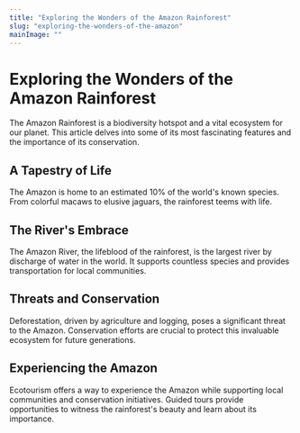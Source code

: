 ```yaml
---
title: "Exploring the Wonders of the Amazon Rainforest"
slug: "exploring-the-wonders-of-the-amazon"
mainImage: ""
---
```


# Exploring the Wonders of the Amazon Rainforest

The Amazon Rainforest is a biodiversity hotspot and a vital ecosystem for our planet. This article delves into some of its most fascinating features and the importance of its conservation.

## A Tapestry of Life

The Amazon is home to an estimated 10% of the world's known species. From colorful macaws to elusive jaguars, the rainforest teems with life.

## The River's Embrace

The Amazon River, the lifeblood of the rainforest, is the largest river by discharge of water in the world. It supports countless species and provides transportation for local communities.

## Threats and Conservation

Deforestation, driven by agriculture and logging, poses a significant threat to the Amazon. Conservation efforts are crucial to protect this invaluable ecosystem for future generations.

## Experiencing the Amazon

Ecotourism offers a way to experience the Amazon while supporting local communities and conservation initiatives. Guided tours provide opportunities to witness the rainforest's beauty and learn about its importance.
